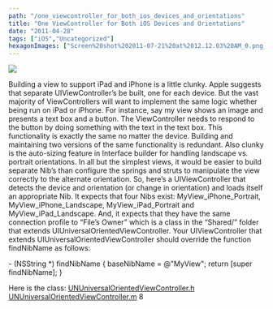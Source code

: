 ```yaml
---
path: "/one_viewcontroller_for_both_ios_devices_and_orientations"
title: "One ViewController for Both iOS Devices and Orientations"
date: "2011-04-28"
tags: ["iOS","Uncategorized"]
hexagonImages: ["Screen%20shot%202011-07-21%20at%2012.12.03%20AM_0.png_hexagon.png"]
---
```


 [![](Screen%20shot%202011-07-21%20at%2012.12.03%20AM_0.png)](Screen%20shot%202011-07-21%20at%2012.12.03%20AM_0.png)

Building a view to support iPad and iPhone is a little clunky. Apple suggests that separate UIViewController’s be built, one for each device. But the vast majority of ViewControllers will want to implement the same logic whether being run on iPad or iPhone. For instance, say my view shows an image and presents a text box and a button. The ViewController needs to respond to the button by doing something with the text in the text box. This functionality is exactly the same no matter the device. Building and maintaining two versions of the same functionality is redundant. Also clunky is the auto-sizing feature in Interface builder for handling landscape vs. portrait orientations. In all but the simplest views, it would be easier to build separate Nib’s than configure the springs and struts to manipulate the view correctly to the alternate orientation. So, here’s a UIViewController that detects the device and orientation (or change in orientation) and loads itself an appropriate Nib. It expects that four Nibs exist: MyView\_iPhone\_Portrait, MyView\_iPhone\_Landscape, MyView\_iPad\_Portrait and MyView\_iPad\_Landscape. And, it expects that they have the same connection profile to “File’s Owner” which is a class in the “Shared/” folder that extends UIUniversalOrientedViewController. Your UIViewController that extends UIUniversalOrientedViewController should override the function findNibName as follows:

\- (NSString \*) findNibName {
	baseNibName = @"MyView";
	return \[super findNibName\];
}

Here is the class: [UNUniversalOrientedViewController.h](uiuniversalorientedviewcontroller.h) [UNUniversalOrientedViewController.m](undefined) 8 
  <!---
  <div class="field field-type-filefield field-field-images" xmlns="http://www.w3.org/1999/xhtml">
      
    <div class="field-items">
            <div class="field-item odd">
                    <a href="http://www.beigerecords.com/joe-old/sites/default/files/Screen shot 2011-07-21 at 12.12.03 AM_0.png" class="imagecache imagecache-square_thumbnail imagecache-imagelink imagecache-square_thumbnail_imagelink"><img src="http://www.beigerecords.com/joe-old/sites/default/files/imagecache/square_thumbnail/Screen%20shot%202011-07-21%20at%2012.12.03%20AM_0.png" alt="" title="" width="300" height="300" class="imagecache imagecache-square_thumbnail"/></a>        </div>
        </div>
</div> 
Building a view to support iPad and iPhone is a little clunky. Apple suggests that separate UIViewController’s be built, one for each device. But the vast majority of ViewControllers will want to implement the same logic whether being run on iPad or iPhone. For instance, say my view shows an image and presents a text box and a button. The ViewController needs to respond to the button by doing something with the text in the text box. This functionality is exactly the same no matter the device. Building and maintaining two versions of the same functionality is redundant.

Also clunky is the auto-sizing feature in Interface builder for handling landscape vs. portrait orientations. In all but the simplest views, it would be easier to build separate Nib’s than configure the springs and struts to manipulate the view correctly to the alternate orientation.

So, here’s a UIViewController that detects the device and orientation (or change in orientation) and loads itself an appropriate Nib. It expects that four Nibs exist: MyView_iPhone_Portrait, MyView_iPhone_Landscape, MyView_iPad_Portrait and MyView_iPad_Landscape. And, it expects that they have the same connection profile to “File’s Owner” which is a class in the “Shared/” folder that extends UIUniversalOrientedViewController. Your UIViewController that extends UIUniversalOrientedViewController should override the function findNibName as follows:

 <pre class="brush: cpp;" xmlns="http://www.w3.org/1999/xhtml">
- (NSString *) findNibName {
	baseNibName = @"MyView";
	return [super findNibName];
}
</pre> 

Here is the class:

 <a href="http://www.beigerecords.com/joe/wp-content/uploads/2011/04/uiuniversalorientedviewcontroller.h" xmlns="http://www.w3.org/1999/xhtml">UNUniversalOrientedViewController.h</a> 

 <a href="http://www.beigerecords.com/joe/wp-content/uploads/2011/04/uiuniversalorientedviewcontroller.m" xmlns="http://www.w3.org/1999/xhtml">UNUniversalOrientedViewController.m</a> 
 8
  --->
